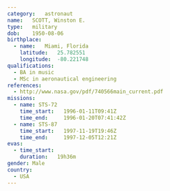 ```yaml
---
category:	astronaut
name:	SCOTT, Winston E.
type:	military
dob:	1950-08-06
birthplace:
  - name:	Miami, Florida
    latitude:	25.782551
    longitude:	-80.221748
qualifications:
  - BA in music
  - MSc in aeronautical engineering
references:
  - http://www.nasa.gov/pdf/740566main_current.pdf
missions:
  - name: STS-72
    time_start:   1996-01-11T09:41Z
    time_end:     1996-01-20T07:41:42Z
  - name: STS-87
    time_start:   1997-11-19T19:46Z
    time_end:     1997-12-05T12:21Z
evas:
  - time_start: 
    duration:   19h36m
gender:	Male
country:
  - USA
---
```

